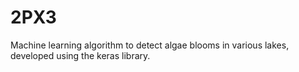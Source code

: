 # 2PX3
Machine learning algorithm to detect algae blooms in various lakes, developed using the keras library. 
